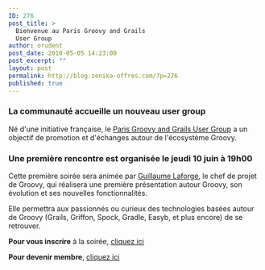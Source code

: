 ```yaml
---
ID: 276
post_title: >
  Bienvenue au Paris Groovy and Grails
  User Group
author: orudent
post_date: 2010-05-05 14:23:00
post_excerpt: ""
layout: post
permalink: http://blog.zenika-offres.com/?p=276
published: true
---
```

<h3>La communauté accueille un nouveau user group</h3> <p>Né d'une initiative française, le <a href="http://www.meetup.com/Paris-Groovy-Grails/">Paris Groovy and Grails User Group</a> a un objectif de promotion et d'échanges autour de l'écosystème Groovy.</p> <h3>Une première rencontre est organisée le jeudi 10 juin à 19h00</h3> <p>Cette première soirée sera animée par <a href="http://skillsmatter.com/expert/java-jee/guillaume-laforge">Guillaume Laforge</a>, le chef de projet de Groovy, qui réalisera une première présentation autour Groovy, son évolution et ses nouvelles fonctionnalités. <br /></p> <p>Elle permettra aux passionnés ou curieux des technologies basées autour de Groovy (Grails, Griffon, Spock, Gradle, Easyb, et plus encore) de se retrouver. <br /></p> <p><strong>Pour vous inscrire</strong> à la soirée, <a href="http://www.meetup.com/Paris-Groovy-Grails/calendar/13379668/">cliquez ici</a> <br /></p> <p><strong>Pour devenir membre</strong>, <a href="http://www.meetup.com/register/?returnUri=http%3A%2F%2Fwww.meetup.com%2FParis-Groovy-Grails%2Fjoin%2F%3Fgj%3D%26eventId%3D13379668%26a%3D%26inv_code%3D&amp;gj=&amp;eventId=13379668&amp;c=1638074&amp;urlkey=&amp;a=&amp;inv_code=&amp;number=">cliquez ici</a></p>